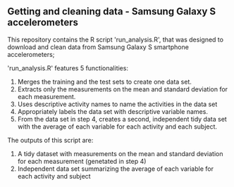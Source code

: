 ## Getting and cleaning data - Samsung Galaxy S accelerometers

This repository contains the R script 'run_analysis.R', that was designed to download and clean data from Samsung Galaxy S smartphone accelerometers;

'run_analysis.R' features 5 functionalities:

  1. Merges the training and the test sets to create one data set.
  2. Extracts only the measurements on the mean and standard deviation for each measurement. 
  3. Uses descriptive activity names to name the activities in the data set
  4. Appropriately labels the data set with descriptive variable names. 
  5. From the data set in step 4, creates a second, independent tidy data set with the average of each variable for each activity and each subject.

The outputs of this script are:

  1. A tidy dataset with measurements on the mean and standard deviation for each measurement (genetated in step 4)
  2. Independent data set summarizing the average of each variable for each activity and subject
